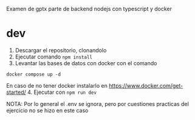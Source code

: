 Examen de gptx parte de backend nodejs con typescript y docker

# dev
1. Descargar el repositorio, clonandolo
2. Ejecutar comando ```npm install```
3. Levantar las bases de datos con docker con el comando
```
docker compose up -d
```
En caso de no tener docker instalarlo en https://www.docker.com/get-started/
4. Ejecutar con ```npm run dev```

NOTA: Por lo general el .env se ignora, pero por cuestiones practicas del ejercicio
no se hizo en este caso